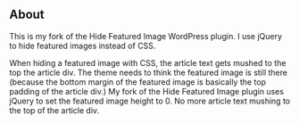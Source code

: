 About
-----
This is my fork of the Hide Featured Image WordPress plugin. I use jQuery to hide featured images instead of CSS.

When hiding a featured image with CSS, the article text gets mushed to the top the article div. The theme needs to think the featured image is still there (because the bottom margin of the featured image is basically the top padding of the article div.)
My fork of the Hide Featured Image plugin uses jQuery to set the featured image height to 0. No more article text mushing to the top of the article div.
